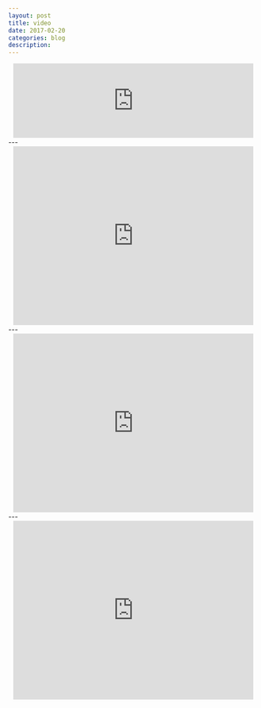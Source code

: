 ```yaml
---
layout: post
title: video
date: 2017-02-20
categories: blog
description: 
---
```


<div style="text-align:center;">
<iframe name="ted" style="width:96%" src="https://embed.ted.com/talks/lang/zh-cn/elora_hardy_magical_houses_made_of_bamboo" width="640" height="width:56%" frameborder="0" scrolling="no" webkitAllowFullScreen mozallowfullscreen allowFullScreen></iframe>
</div>
---

<div style="text-align:center;">
<iframe name="ted" style="width:96%" src="https://embed.ted.com/talks/lang/zh-cn/moshe_safdie_how_to_reinvent_the_apartment_building" width="640" height="360" frameborder="0" scrolling="no" webkitAllowFullScreen mozallowfullscreen allowFullScreen></iframe>
</div>
---

<div style="text-align:center;">
<iframe name="ted" style="width:96%" src="https://embed.ted.com/talks/lang/zh-cn/mitchell_joachim_don_t_build_your_home_grow_it" width="640" height="360" frameborder="0" scrolling="no" webkitAllowFullScreen mozallowfullscreen allowFullScreen></iframe>
</div>
---

<div style="text-align:center;">
<iframe name="ted" style="width:96%" src="https://embed.ted.com/talks/lang/zh-cn/bjarke_ingels_3_warp_speed_architecture_tales" width="640" height="360" frameborder="0" scrolling="no" webkitAllowFullScreen mozallowfullscreen allowFullScreen></iframe>
</div>
